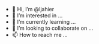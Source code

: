 - 👋 Hi, I’m @ljahier
- 👀 I’m interested in ...
- 🌱 I’m currently learning ...
- 💞️ I’m looking to collaborate on ...
- 📫 How to reach me ...

<!---
ljahier/ljahier is a ✨ special ✨ repository because its `README.md` (this file) appears on your GitHub profile.
You can click the Preview link to take a look at your changes.
--->
